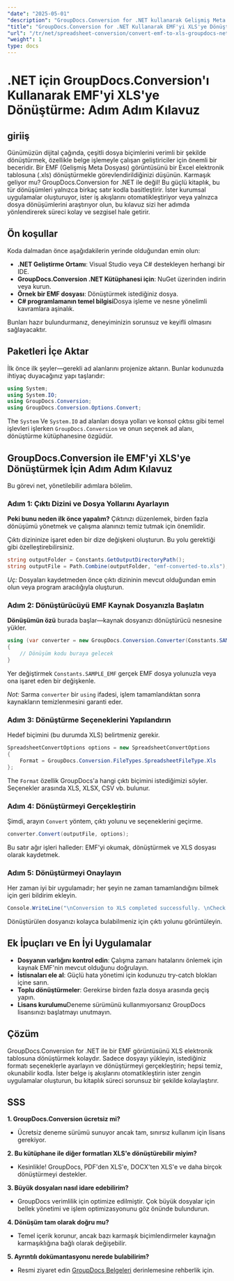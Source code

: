 ```yaml
---
"date": "2025-05-01"
"description": "GroupDocs.Conversion for .NET kullanarak Gelişmiş Meta Dosyası (EMF) dosyalarını Excel (.xls) formatına zahmetsizce nasıl dönüştüreceğinizi öğrenin. Kod örnekleri ve en iyi uygulamalar içeren bu kapsamlı kılavuzu izleyin."
"title": "GroupDocs.Conversion for .NET Kullanarak EMF'yi XLS'ye Dönüştürme&#58; Adım Adım Kılavuz"
"url": "/tr/net/spreadsheet-conversion/convert-emf-to-xls-groupdocs-net-guide/"
"weight": 1
type: docs
---
```

# .NET için GroupDocs.Conversion'ı Kullanarak EMF'yi XLS'ye Dönüştürme: Adım Adım Kılavuz

## giriiş

Günümüzün dijital çağında, çeşitli dosya biçimlerini verimli bir şekilde dönüştürmek, özellikle belge işlemeyle çalışan geliştiriciler için önemli bir beceridir. Bir EMF (Gelişmiş Meta Dosyası) görüntüsünü bir Excel elektronik tablosuna (.xls) dönüştürmekle görevlendirildiğinizi düşünün. Karmaşık geliyor mu? GroupDocs.Conversion for .NET ile değil! Bu güçlü kitaplık, bu tür dönüşümleri yalnızca birkaç satır kodla basitleştirir. İster kurumsal uygulamalar oluşturuyor, ister iş akışlarını otomatikleştiriyor veya yalnızca dosya dönüşümlerini araştırıyor olun, bu kılavuz sizi her adımda yönlendirerek süreci kolay ve sezgisel hale getirir.

## Ön koşullar

Koda dalmadan önce aşağıdakilerin yerinde olduğundan emin olun:

- **.NET Geliştirme Ortamı**: Visual Studio veya C# destekleyen herhangi bir IDE.
- **GroupDocs.Conversion .NET Kütüphanesi için**: NuGet üzerinden indirin veya kurun.
- **Örnek bir EMF dosyası**: Dönüştürmek istediğiniz dosya.
- **C# programlamanın temel bilgisi**Dosya işleme ve nesne yönelimli kavramlara aşinalık.

Bunları hazır bulundurmanız, deneyiminizin sorunsuz ve keyifli olmasını sağlayacaktır.

## Paketleri İçe Aktar

İlk önce ilk şeyler—gerekli ad alanlarını projenize aktarın. Bunlar kodunuzda ihtiyaç duyacağınız yapı taşlarıdır:

```csharp
using System;
using System.IO;
using GroupDocs.Conversion;
using GroupDocs.Conversion.Options.Convert;
```

The `System` Ve `System.IO` ad alanları dosya yolları ve konsol çıktısı gibi temel işlevleri işlerken `GroupDocs.Conversion` ve onun seçenek ad alanı, dönüştürme kütüphanesine özgüdür.


## GroupDocs.Conversion ile EMF'yi XLS'ye Dönüştürmek İçin Adım Adım Kılavuz

Bu görevi net, yönetilebilir adımlara bölelim.

### Adım 1: Çıktı Dizini ve Dosya Yollarını Ayarlayın

**Peki bunu neden ilk önce yapalım?** Çıktınızı düzenlemek, birden fazla dönüşümü yönetmek ve çalışma alanınızı temiz tutmak için önemlidir.

Çıktı dizininize işaret eden bir dize değişkeni oluşturun. Bu yolu gerektiği gibi özelleştirebilirsiniz.

```csharp
string outputFolder = Constants.GetOutputDirectoryPath();
string outputFile = Path.Combine(outputFolder, "emf-converted-to.xls");
```

*Uç:* Dosyaları kaydetmeden önce çıktı dizininin mevcut olduğundan emin olun veya program aracılığıyla oluşturun.


### Adım 2: Dönüştürücüyü EMF Kaynak Dosyanızla Başlatın

**Dönüşümün özü** burada başlar—kaynak dosyanızı dönüştürücü nesnesine yükler.

```csharp
using (var converter = new GroupDocs.Conversion.Converter(Constants.SAMPLE_EMF))
{
    // Dönüşüm kodu buraya gelecek
}
```

Yer değiştirmek `Constants.SAMPLE_EMF` gerçek EMF dosya yolunuzla veya ona işaret eden bir değişkenle.

*Not:* Sarma `converter` bir `using` ifadesi, işlem tamamlandıktan sonra kaynakların temizlenmesini garanti eder.


### Adım 3: Dönüştürme Seçeneklerini Yapılandırın

Hedef biçimini (bu durumda XLS) belirtmeniz gerekir.

```csharp
SpreadsheetConvertOptions options = new SpreadsheetConvertOptions
{
    Format = GroupDocs.Conversion.FileTypes.SpreadsheetFileType.Xls
};
```

The `Format` özellik GroupDocs'a hangi çıktı biçimini istediğimizi söyler. Seçenekler arasında XLS, XLSX, CSV vb. bulunur.


### Adım 4: Dönüştürmeyi Gerçekleştirin

Şimdi, arayın `Convert` yöntem, çıktı yolunu ve seçeneklerini geçirme.

```csharp
converter.Convert(outputFile, options);
```

Bu satır ağır işleri halleder: EMF'yi okumak, dönüştürmek ve XLS dosyası olarak kaydetmek.


### Adım 5: Dönüştürmeyi Onaylayın

Her zaman iyi bir uygulamadır; her şeyin ne zaman tamamlandığını bilmek için geri bildirim ekleyin.

```csharp
Console.WriteLine("\nConversion to XLS completed successfully. \nCheck output in {0}", outputFolder);
```

Dönüştürülen dosyanızı kolayca bulabilmeniz için çıktı yolunu görüntüleyin.


## Ek İpuçları ve En İyi Uygulamalar

- **Dosyanın varlığını kontrol edin**: Çalışma zamanı hatalarını önlemek için kaynak EMF'nin mevcut olduğunu doğrulayın.
- **İstisnaları ele al**: Güçlü hata yönetimi için kodunuzu try-catch blokları içine sarın.
- **Toplu dönüştürmeler**: Gerekirse birden fazla dosya arasında geçiş yapın.
- **Lisans kurulumu**Deneme sürümünü kullanmıyorsanız GroupDocs lisansınızı başlatmayı unutmayın.


## Çözüm

GroupDocs.Conversion for .NET ile bir EMF görüntüsünü XLS elektronik tablosuna dönüştürmek kolaydır. Sadece dosyayı yükleyin, istediğiniz formatı seçeneklerle ayarlayın ve dönüştürmeyi gerçekleştirin; hepsi temiz, okunabilir kodla. İster belge iş akışlarını otomatikleştirin ister zengin uygulamalar oluşturun, bu kitaplık süreci sorunsuz bir şekilde kolaylaştırır.


## SSS

**1. GroupDocs.Conversion ücretsiz mi?**  

- Ücretsiz deneme sürümü sunuyor ancak tam, sınırsız kullanım için lisans gerekiyor.

**2. Bu kütüphane ile diğer formatları XLS'e dönüştürebilir miyim?**  

- Kesinlikle! GroupDocs, PDF'den XLS'e, DOCX'ten XLS'e ve daha birçok dönüştürmeyi destekler.

**3. Büyük dosyaları nasıl idare edebilirim?**  

- GroupDocs verimlilik için optimize edilmiştir. Çok büyük dosyalar için bellek yönetimi ve işlem optimizasyonunu göz önünde bulundurun.

**4. Dönüşüm tam olarak doğru mu?**  

- Temel içerik korunur, ancak bazı karmaşık biçimlendirmeler kaynağın karmaşıklığına bağlı olarak değişebilir.

**5. Ayrıntılı dokümantasyonu nerede bulabilirim?**  

- Resmi ziyaret edin [GroupDocs Belgeleri](https://docs.groupdocs.com/conversion/net/) derinlemesine rehberlik için.
